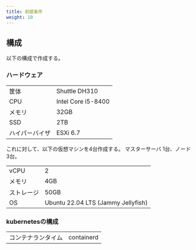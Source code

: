 ```yaml
---
title: 前提条件
weight: 10
---
```


## 構成

以下の構成で作成する。

### ハードウェア

|||
|----------------|--------------------|
| 筐体           | Shuttle DH310      |
| CPU            | Intel Core i5-8400 |
| メモリ         | 32GB               |
| SSD            | 2TB                |
| ハイパーバイザ | ESXi 6.7           |

これに対して、以下の仮想マシンを4台作成する。
マスターサーバ 1台、ノード 3台。

|||
|-|-|
|vCPU|2|
|メモリ|4GB|
|ストレージ|50GB|
|OS|Ubuntu 22.04 LTS (Jammy Jellyfish)|

### kubernetesの構成

|||
|-|-|
|コンテナランタイム|containerd|

